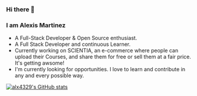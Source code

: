 ### Hi there 👋

<!--
**alx4329/alx4329** is a ✨ _special_ ✨ repository because its `README.md` (this file) appears on your GitHub profile.

Here are some ideas to get you started:

-->


### I am Alexis Martinez
- A Full-Stack Developer & Open Source enthusiast.
- A Full Stack Developer and continuous Learner. 
- Currently working on SCIENTIA, an e-commerce where people can upload their Courses, and share them for free or sell them at a fair price. It's getting awsome! 
- I'm currently looking for opportunities. I love to learn and contribute in any and every possible way.

[![alx4329's GitHub stats](https://github-readme-stats.vercel.app/api?username=alx4329)](https://github.com/anuraghazra/github-readme-stats)
